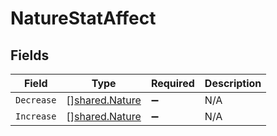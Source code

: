# NatureStatAffect


## Fields

| Field                                            | Type                                             | Required                                         | Description                                      |
| ------------------------------------------------ | ------------------------------------------------ | ------------------------------------------------ | ------------------------------------------------ |
| `Decrease`                                       | [][shared.Nature](../../models/shared/nature.md) | :heavy_minus_sign:                               | N/A                                              |
| `Increase`                                       | [][shared.Nature](../../models/shared/nature.md) | :heavy_minus_sign:                               | N/A                                              |